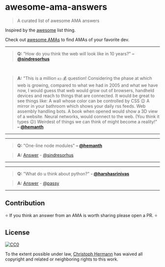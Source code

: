 # awesome-ama-answers

> A curated list of awesome AMA answers

Inspired by the [awesome](https://github.com/sindresorhus/awesome) list thing.

Check out [awesome AMAs](https://github.com/sindresorhus/amas) to find AMAs of your favorite dev.

***

> **Q:** "How do you think the web will look like in 10 years?" **– [@sindresorhus](https://github.com/sindresorhus)**

&nbsp;

> **A:** "This is a million :dollar: :moneybag: question!
Considering the phase at which web is growing, compared to what we had in 2005 and what we have now, I would guess that web
would grow out of browsers, handheld devices and reach to things that are connected.
It would be great to see things like:
A wall whose color can be controlled by CSS :wink:
A mirror in your bathroom which shows your daily rss feeds.
Web assembly handling bots.
A book when opened would show a 3D view of a website.
Neural networks, would connect to the web. (You think it types :wink:)
Weirdest of things we can think of might become a reality!"
  **– [@hemanth](https://github.com/hemanth)**
  
***

***

> **Q:** "One-line node modules" **– [@hemanth](https://github.com/hemanth)**

> **A:** 
[Answer](https://github.com/sindresorhus/ama/issues/10#issuecomment-117766328) - [@sindresorhus](https://github.com/sindresorhus)
  
***

***

> **Q:** "What do u think about python?" **- [@harshasrinivas](https://github.com/harshasrinivas)**

> **A:** [Answer](https://github.com/passy/ama/issues/10#issuecomment-118288433) - [@passy](https://github.com/passy)

***



## Contribution

:star: If you think an answer from an AMA is worth sharing please open a PR. :star:

## License

[![CC0](http://i.creativecommons.org/p/zero/1.0/88x31.png)](http://creativecommons.org/publicdomain/zero/1.0/)

To the extent possible under law, [Christoph Hermann](https://stoeffe.github.io) has waived all copyright and related or neighboring rights to this work.
